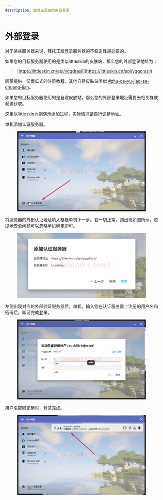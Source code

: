 ```yaml
---
description: 披着正版皮的离线登录
---
```


# 外部登录

对于某些服务器来说，拜托正版登录服务器的不稳定性是必要的。

如果您的目标服务器使用的是类似littleskin的皮肤站，那么您的外部登录地址为：

> [https://littleskin.cn/api/yggdrasil](https://littleskin.cn/api/yggdrasil)

顺带提供一份傻瓜式的注册教程，其他自建皮肤站类似 [#zhu-ce-yu-jiao-se-chuang-jian](../../wai-bu-deng-lu.md#zhu-ce-yu-jiao-se-chuang-jian "mention")。

如果您的目标服务器使用的是自建皮肤站，那么您的外部登录地址需要去相关群或频道获取。

这里以littleskin为例演示添加过程，实际情况请自行调整地址。

单机添加认证服务器。

<figure><img src="../../../../../.gitbook/assets/javaw_EvSDetAIUV.png" alt=""><figcaption></figcaption></figure>

将服务器的外部认证地址填入框框单机下一步。若一切正常，则出现如图所示，若提示安全问题可以忽略单机确定即可。

<figure><img src="../../../../../.gitbook/assets/javaw_keEZZQzG32.png" alt=""><figcaption></figcaption></figure>

左侧出现对应的外部验证服务器后，单机，输入您在认证服务器上注册的用户名和密码后，即可完成登录。

<figure><img src="../../../../../.gitbook/assets/javaw_y0W78H8RQQ.png" alt=""><figcaption></figcaption></figure>

用户名密码正确时，登录完成。

<figure><img src="../../../../../.gitbook/assets/javaw_6zOUkVqduk.png" alt=""><figcaption></figcaption></figure>
